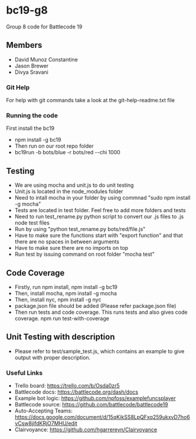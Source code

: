 # bc19-g8
Group 8 code for Battlecode 19
## Members
- David Munoz Constantine
- Jason Brewer
- Divya Sravani
### Git Help
For help with git commands take a look at the git-help-readme.txt file
### Running the code
First install the bc19 
- npm install -g bc19
- Then run on our root repo folder
- bc19run -b bots/blue -r bots/red --chi 1000

## Testing
- We are using mocha and unit.js to do unit testing
- Unit.js is located in the node_modules folder
- Need to intall mocha in your folder by using commnad "sudo npm install -g mocha"
- Tests are located in test folder. Feel free to add more folders and tests
- Need to run test_rename.py python script to convert our .js files to .js node test files
- Run by using "python test_rename.py bots/red/file.js"
- Have to make sure the functions start with "export function" and that there are no spaces in between arguments
- Have to make sure there are no imports on top
- Run test by issuing command on root folder "mocha test"

## Code Coverage
-	Firstly, run npm install, npm install -g bc19
-	Then, install mocha, npm install -g mocha
-	Then, install nyc, npm install -g nyc
-	package.json file should be added (Please refer package.json file)
-	Then run tests and code coverage. This runs tests and also gives code coverage.	npm run test-with-coverage
	
## Unit Testing with description
- Please refer to test/sample_test.js, which contains an example to give output with proper description.

### Useful Links
- Trello board: https://trello.com/b/Osda0zr5
- Battlecode docs: https://battlecode.org/dash/docs
- Example bot logic: https://github.com/npfoss/examplefuncsplayer
- Battlecode source: https://github.com/battlecode/battlecode19
- Auto-Accepting Teams: https://docs.google.com/document/d/15qKikSS8LpQFxq259ukxvD7ho6vCsw8jifdKRjO7MHU/edit
- Clairvoyance: https://github.com/hgarrereyn/Clairvoyance